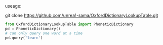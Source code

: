useage:

git clone https://github.com/unrea1-sama/OxfordDictionaryLookupTable.git


```python
from OxfordDictionaryLookupTable import PhoneticDictionary
pd = PhoneticDictionary()
# can only query one word at a time
pd.query('learn')
```